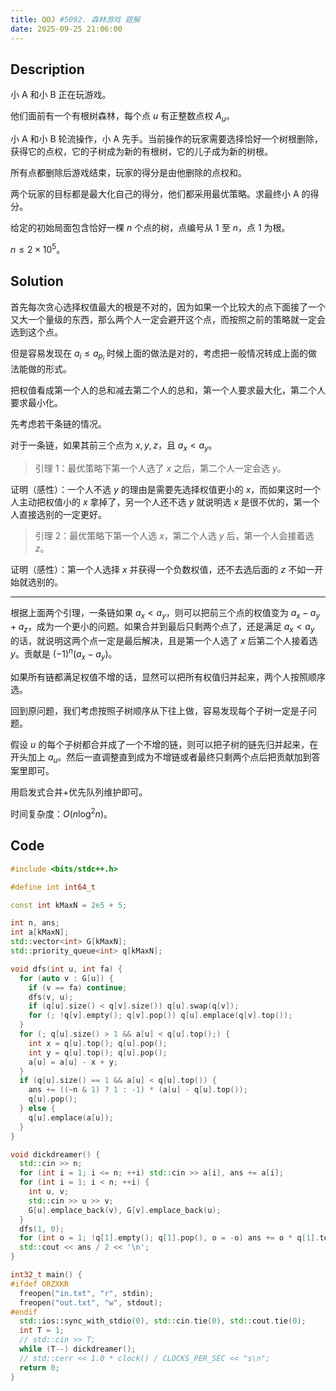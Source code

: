 ```yaml
---
title: QOJ #5092. 森林游戏 题解
date: 2025-09-25 21:06:00
---
```


## Description

小 A 和小 B 正在玩游戏。

他们面前有一个有根树森林，每个点 $u$ 有正整数点权 $A_u$。

小 A 和小 B 轮流操作，小 A 先手。当前操作的玩家需要选择恰好一个树根删除，获得它的点权，它的子树成为新的有根树，它的儿子成为新的树根。

所有点都删除后游戏结束，玩家的得分是由他删除的点权和。

两个玩家的目标都是最大化自己的得分，他们都采用最优策略。求最终小 A 的得分。

给定的初始局面包含恰好一棵 $n$ 个点的树，点编号从 $1$ 至 $n$，点 $1$ 为根。

$n\leq 2\times 10^5$。

## Solution

首先每次贪心选择权值最大的根是不对的，因为如果一个比较大的点下面接了一个又大一个量级的东西，那么两个人一定会避开这个点，而按照之前的策略就一定会选到这个点。

但是容易发现在 $a_i\leq a_{p_i}$ 时候上面的做法是对的，考虑把一般情况转成上面的做法能做的形式。

把权值看成第一个人的总和减去第二个人的总和，第一个人要求最大化，第二个人要求最小化。

先考虑若干条链的情况。

对于一条链，如果其前三个点为 $x,y,z$，且 $a_x<a_y$。

> 引理 1：最优策略下第一个人选了 $x$ 之后，第二个人一定会选 $y$。

证明（感性）：一个人不选 $y$ 的理由是需要先选择权值更小的 $x$，而如果这时一个人主动把权值小的 $x$ 拿掉了，另一个人还不选 $y$ 就说明选 $x$ 是很不优的，第一个人直接选别的一定更好。

> 引理 2：最优策略下第一个人选 $x$，第二个人选 $y$ 后，第一个人会接着选 $z$。

证明（感性）：第一个人选择 $x$ 并获得一个负数权值，还不去选后面的 $z$ 不如一开始就选别的。

---

根据上面两个引理，一条链如果 $a_x<a_y$，则可以把前三个点的权值变为 $a_x-a_y+a_z$，成为一个更小的问题。如果合并到最后只剩两个点了，还是满足 $a_x<a_y$ 的话，就说明这两个点一定是最后解决，且是第一个人选了 $x$ 后第二个人接着选 $y$。贡献是 $(-1)^n(a_x-a_y)$。

如果所有链都满足权值不增的话，显然可以把所有权值归并起来，两个人按照顺序选。

回到原问题，我们考虑按照子树顺序从下往上做，容易发现每个子树一定是子问题。

假设 $u$ 的每个子树都合并成了一个不增的链，则可以把子树的链先归并起来，在开头加上 $a_u$。然后一直调整直到成为不增链或者最终只剩两个点后把贡献加到答案里即可。

用启发式合并+优先队列维护即可。

时间复杂度：$O(n\log^2n)$。

## Code

```cpp
#include <bits/stdc++.h>

#define int int64_t

const int kMaxN = 2e5 + 5;

int n, ans;
int a[kMaxN];
std::vector<int> G[kMaxN];
std::priority_queue<int> q[kMaxN];

void dfs(int u, int fa) {
  for (auto v : G[u]) {
    if (v == fa) continue;
    dfs(v, u);
    if (q[u].size() < q[v].size()) q[u].swap(q[v]);
    for (; !q[v].empty(); q[v].pop()) q[u].emplace(q[v].top());
  }
  for (; q[u].size() > 1 && a[u] < q[u].top();) {
    int x = q[u].top(); q[u].pop();
    int y = q[u].top(); q[u].pop();
    a[u] = a[u] - x + y;
  }
  if (q[u].size() == 1 && a[u] < q[u].top()) {
    ans += ((~n & 1) ? 1 : -1) * (a[u] - q[u].top());
    q[u].pop();
  } else {
    q[u].emplace(a[u]);
  }
}

void dickdreamer() {
  std::cin >> n;
  for (int i = 1; i <= n; ++i) std::cin >> a[i], ans += a[i];
  for (int i = 1; i < n; ++i) {
    int u, v;
    std::cin >> u >> v;
    G[u].emplace_back(v), G[v].emplace_back(u);
  }
  dfs(1, 0);
  for (int o = 1; !q[1].empty(); q[1].pop(), o = -o) ans += o * q[1].top();
  std::cout << ans / 2 << '\n';
}

int32_t main() {
#ifdef ORZXKR
  freopen("in.txt", "r", stdin);
  freopen("out.txt", "w", stdout);
#endif
  std::ios::sync_with_stdio(0), std::cin.tie(0), std::cout.tie(0);
  int T = 1;
  // std::cin >> T;
  while (T--) dickdreamer();
  // std::cerr << 1.0 * clock() / CLOCKS_PER_SEC << "s\n";
  return 0;
}
```